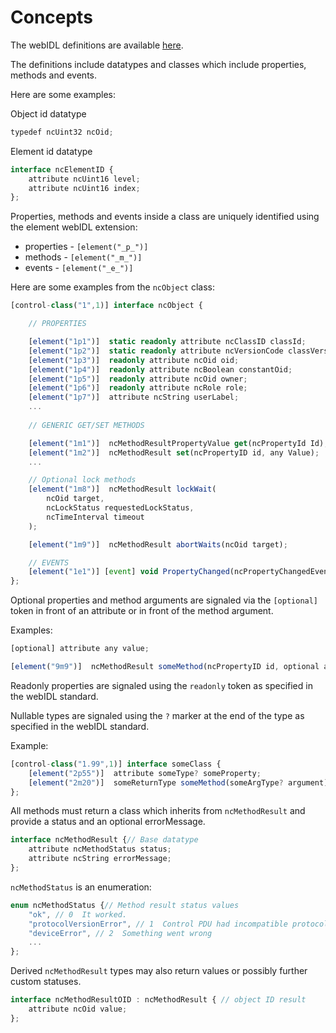 # Concepts

The webIDL definitions are available [here](idl/NC-Framework.webidl).

The definitions include datatypes and classes which include properties, methods and events.

Here are some examples:

Object id datatype

```typescript
typedef ncUint32 ncOid;
```

Element id datatype

```typescript
interface ncElementID {
    attribute ncUint16 level;
    attribute ncUint16 index;
};
```

Properties, methods and events inside a class are uniquely identified using the element webIDL extension:

* properties - `[element("_p_")]`
* methods - `[element("_m_")]`
* events - `[element("_e_")]`

Here are some examples from the `ncObject` class:

```typescript
[control-class("1",1)] interface ncObject {

    // PROPERTIES

    [element("1p1")]  static readonly attribute ncClassID classId;
    [element("1p2")]  static readonly attribute ncVersionCode classVersion;
    [element("1p3")]  readonly attribute ncOid oid;
    [element("1p4")]  readonly attribute ncBoolean constantOid;
    [element("1p5")]  readonly attribute ncOid owner;
    [element("1p6")]  readonly attribute ncRole role;
    [element("1p7")]  attribute ncString userLabel;
    ...
    
    // GENERIC GET/SET METHODS

    [element("1m1")]  ncMethodResultPropertyValue get(ncPropertyId Id);
    [element("1m2")]  ncMethodResult set(ncPropertyID id, any Value);
    ...

    // Optional lock methods
    [element("1m8")]  ncMethodResult lockWait(
        ncOid target,
        ncLockStatus requestedLockStatus,
        ncTimeInterval timeout
    );

    [element("1m9")]  ncMethodResult abortWaits(ncOid target);

    // EVENTS
    [element("1e1")] [event] void PropertyChanged(ncPropertyChangedEventData eventData);
};
```

Optional properties and method arguments are signaled via the `[optional]` token in front of an attribute or in front of the method argument.

Examples:

```typescript
[optional] attribute any value;
```

```typescript
[element("9m9")]  ncMethodResult someMethod(ncPropertyID id, optional any Value);
```

Readonly properties are signaled using the `readonly` token as specified in the webIDL standard.

Nullable types are signaled using the `?` marker at the end of the type as specified in the webIDL standard.

Example:

```typescript
[control-class("1.99",1)] interface someClass {
    [element("2p55")]  attribute someType? someProperty;
    [element("2m20")]  someReturnType someMethod(someArgType? argument);
};
```

All methods must return a class which inherits from `ncMethodResult` and provide a status and an optional errorMessage.

```typescript
interface ncMethodResult {// Base datatype
    attribute ncMethodStatus status;
    attribute ncString errorMessage;
};
```

`ncMethodStatus` is an enumeration:

```typescript
enum ncMethodStatus {// Method result status values
    "ok", // 0  It worked. 
    "protocolVersionError", // 1  Control PDU had incompatible protocol version code 
    "deviceError", // 2  Something went wrong
    ...
};
```

Derived `ncMethodResult` types may also return values or possibly further custom statuses.

```typescript
interface ncMethodResultOID : ncMethodResult { // object ID result
    attribute ncOid value;
};
```
